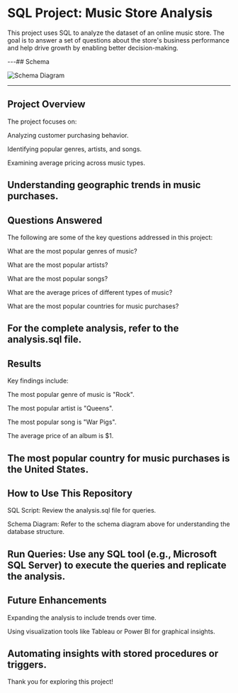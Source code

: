 

# SQL Project: Music Store Analysis

This project uses SQL to analyze the dataset of an online music store. The goal is to answer a set of questions about the store's business performance and help drive growth by enabling better decision-making.

---## Schema

![Schema Diagram](https://github.com/avishek09/Music-Store-Analysis/assets/75924699/993e1d5d-0ae0-4034-9e20-202a2916c84c)

<!-- ## Usage

Provide instructions and examples for use. Include screenshots as needed.

To add a screenshot, create an `assets/images` folder in your repository and upload your screenshot to it. Then, using the relative filepath, add it to your README using the following syntax:

    ```md
    ![schema](MusicDatabaseSchema.png)
    ``` -->
---
## Project Overview

The project focuses on:

Analyzing customer purchasing behavior.

Identifying popular genres, artists, and songs.

Examining average pricing across music types.

Understanding geographic trends in music purchases.
---
## Questions Answered

The following are some of the key questions addressed in this project:

What are the most popular genres of music?

What are the most popular artists?

What are the most popular songs?

What are the average prices of different types of music?

What are the most popular countries for music purchases?

For the complete analysis, refer to the analysis.sql file.
---
## Results

Key findings include:

The most popular genre of music is "Rock".

The most popular artist is "Queens".

The most popular song is "War Pigs".

The average price of an album is $1.

The most popular country for music purchases is the United States.
---
## How to Use This Repository

SQL Script: Review the analysis.sql file for queries.

Schema Diagram: Refer to the schema diagram above for understanding the database structure.

Run Queries: Use any SQL tool (e.g., Microsoft SQL Server) to execute the queries and replicate the analysis.
---
## Future Enhancements

Expanding the analysis to include trends over time.

Using visualization tools like Tableau or Power BI for graphical insights.

Automating insights with stored procedures or triggers.
---

Thank you for exploring this project!



